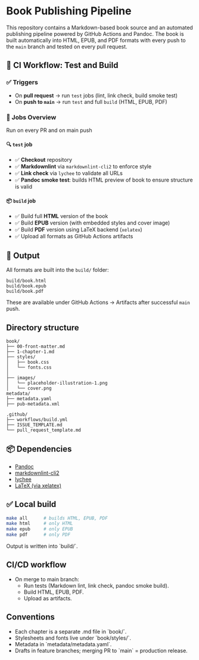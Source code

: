 <!-- markdownlint-disable MD013 -->
# Book Publishing Pipeline

This repository contains a Markdown-based book source and an automated publishing pipeline powered by GitHub Actions and Pandoc. The book is built automatically into HTML, EPUB, and PDF formats with every push to the `main` branch and tested on every pull request.

## 🧪 CI Workflow: Test and Build

### ✅ Triggers

- On **pull request** → run `test` jobs (lint, link check, build smoke test)
- On **push to `main`** → run `test` and full `build` (HTML, EPUB, PDF)

### 🧾 Jobs Overview

Run on every PR and on main push

#### 🔍 `test` job

- ✅ **Checkout** repository
- ✅ **Markdownlint** via `markdownlint-cli2` to enforce style
- ✅ **Link check** via `lychee` to validate all URLs
- ✅ **Pandoc smoke test**: builds HTML preview of book to ensure structure is valid

#### 📦 `build` job

- ✅ Build full **HTML** version of the book
- ✅ Build **EPUB** version (with embedded styles and cover image)
- ✅ Build **PDF** version using LaTeX backend (`xelatex`)
- ✅ Upload all formats as GitHub Actions artifacts

## 🔧 Output

All formats are built into the `build/` folder:

```text
build/book.html
build/book.epub
build/book.pdf
```

These are available under GitHub Actions → Artifacts after successful `main` push.

## Directory structure

```text
book/
├── 00-front-matter.md
├── 1-chapter-1.md
├── styles/
│   ├── book.css
│   └── fonts.css
│
├── images/
│   └── placeholder-illustration-1.png
│   └── cover.png
metadata/
├── metadata.yaml
├── pub-metadata.xml

.github/
├── workflows/build.yml
├── ISSUE_TEMPLATE.md
└── pull_request_template.md
```

## 📦 Dependencies

- [Pandoc](https://pandoc.org)
- [markdownlint-cli2](https://github.com/DavidAnson/markdownlint-cli2)
- [lychee](https://github.com/lycheeverse/lychee)
- [LaTeX (via xelatex)](https://www.latex-project.org/)

## ✅ Local build

```bash
make all      # builds HTML, EPUB, PDF
make html     # only HTML
make epub     # only EPUB
make pdf      # only PDF
```

Output is written into \`build/\`.

## CI/CD workflow

- On merge to main branch:
  - Run tests (Markdown lint, link check, pandoc smoke build).
  - Build HTML, EPUB, PDF.
  - Upload as artifacts.

## Conventions

- Each chapter is a separate .md file in \`book/\`.
- Stylesheets and fonts live under \`book/styles/\`.
- Metadata in \`metadata/metadata.yaml\`.
- Drafts in feature branches; merging PR to \`main\` = production release.
